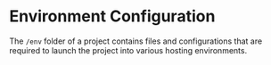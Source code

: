 Environment Configuration
=========================

The `/env` folder of a project contains files and configurations that are required 
to launch the project into various hosting environments.
